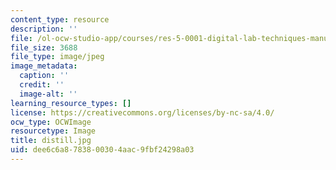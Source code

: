 ```yaml
---
content_type: resource
description: ''
file: /ol-ocw-studio-app/courses/res-5-0001-digital-lab-techniques-manual-spring-2007/dee6c6a8783800304aac9fbf24298a03_distill.jpg
file_size: 3688
file_type: image/jpeg
image_metadata:
  caption: ''
  credit: ''
  image-alt: ''
learning_resource_types: []
license: https://creativecommons.org/licenses/by-nc-sa/4.0/
ocw_type: OCWImage
resourcetype: Image
title: distill.jpg
uid: dee6c6a8-7838-0030-4aac-9fbf24298a03
---
```

